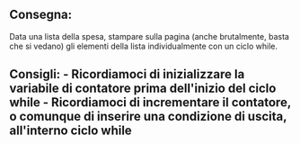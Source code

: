 ## Consegna:
Data una lista della spesa, stampare sulla pagina (anche brutalmente, basta che si vedano) gli elementi della lista individualmente con un ciclo while.

## Consigli: - Ricordiamoci di inizializzare la variabile di contatore prima dell'inizio del ciclo while - Ricordiamoci di incrementare il contatore, o comunque di inserire una condizione di uscita, all'interno ciclo while